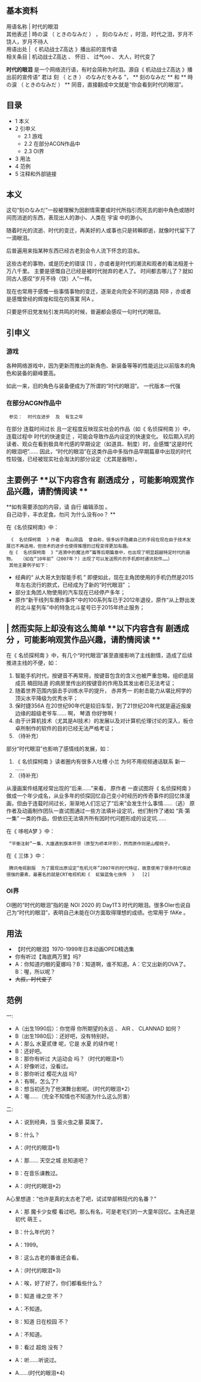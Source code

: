 **基本资料**  
---  
用语名称  |  时代的眼泪   
其他表述  |  時の涙  （  ときのなみだ  ）  ，  刻のなみだ  ，时泪，时代之泪，岁月不饶人，岁月不待人   
用语出处  |  《  机动战士Z高达  》播出前的宣传语   
相关条目  |  机动战士Z高达  、  怀旧  、  过气oo  、  大人，时代变了   
  
**时代的眼泪** 是一个网络流行语，有时会简称为时泪。源自《  机动战士Z高达  》播出前的宣传语“  君は  刻  （  とき  ）  のなみだをみる
”， ** 刻のなみだ  ** 和 ** 時の涙  （  ときのなみだ  ）  ** 同音，直接翻成中文就是“你会看到时代的眼泪”。

##  目录

  * 1  本义 
  * 2  引申义 
    * 2.1  游戏 
    * 2.2  在部分ACGN作品中 
    * 2.3  OI界 
  * 3  用法 
  * 4  范例 
  * 5  注释和外部链接 

##  本义

这句“刻のなみだ”一般被理解为因剧情需要或时代所指引而死去的剧中角色或随时间而消逝的东西，表现出人的渺小、人类在  宇宙  中的渺小。

随着时光的流逝、时代的变迁，再美好的人或事也只是转瞬即逝，就像时代留下了一滴眼泪。

后普遍用来指某种东西已经古老到会令人流下怀念的泪水。

这些古老的事物，或是历史的错误  [1]  ，亦或者是时代的潮流和观者的看法相差十万八千里。  主要是感慨自己已经是被时代抛弃的老人了。
时间都去哪儿了？就如同古人感叹“岁月不待（饶）人”一样。

现在也常用于感慨一些事情事物的变迁，逐渐走向完全不同的道路  阿B  ，亦或者是感慨曾经的辉煌和现在的落寞  阿A  。

只要是怀旧党发帖引发共鸣的时候，普遍都会感叹一句时代的眼泪。

##  引申义

###  游戏

各种网络游戏中，因为更新而推出的新角色、新装备等等的性能远比以前版本的角色和装备的巅峰要高。

如此一来，旧的角色与装备便成为了所谓的“时代的眼泪”。  一代版本一代强

###  在部分ACGN作品中

     参见：  时代在进步  及  有生之年 

在部分  连载时间过长  且一定程度反映现实社会的作品（如《  名侦探柯南  》）中，连载过程中  时代的快速变迁  ，可能会导致作品内设定的快速变化。
较后期入坑的读者、观众在看到极具年代感的早期设定（如道具、制度）时，会感慨“这是时代的眼泪吧”……
因此，“时代的眼泪”在这类作品中多指作品早期篇章中出现的时代性较强，已经被现实社会淘汰的部分设定（尤其是器物）。

主要例子  **以下内容含有 剧透成分  ，可能影响观赏作品兴趣，请酌情阅读 **  
---  
**如有需要添加的内容，请 自行  编辑添加  。  
自己动手，丰衣足食。勿问  为什么没有oo？  **

在《名侦探柯南》中：

     《  名侦探柯南  》作者  青山刚昌  曾自称，很多凶手隐藏自己的手段在现在由于技术发展已不再适用，但技术的进步也使得推理的过程变得更加有趣。 
     在《  名侦探柯南  》“涟漪中的魔法师”篇等后期篇章中，也出现了明显超越特定时代的器物。  （如在“10年前”（2007年？）出现了可以发送照片的手机即时通讯软件……） 
     其他主要例子如下： 

  * 经典的“  从大哥大到智能手机  ”  即便如此，现在主角团使用的手机仍然是2015年左右流行的款式，已经成为了新的“时代眼泪”  ； 
  * 部分主角团人物使用的汽车现在已经停产多年； 
  * 原作“新干线列车爆炸事件”中的100系列车已于2012年退役，原作“从上野出发的北斗星列车”中的特急北斗星号已于2015年终止服务； 

|  **然而实际上却没有这么简单** **以下内容含有 剧透成分  ，可能影响观赏作品兴趣，请酌情阅读 **  
---  
在《  名侦探柯南  》中，有几个“时代眼泪”甚至直接影响了主线剧情，造成了后续推进主线的不便，如：

  1. 智能手机时代，按键音不再常用，按键音包含的含义也被严重忽略，组织底层成员  楠田陆道  的病房里传出的按键音的作用及其发出者已无法考证； 
  2. 随着世界范围内狙击手训练水平的提升，  赤井秀一  的射击能力从堪比柯学的顶尖水平降级为优秀水平； 
  3. 保时捷356A  在20世纪90年代是较旧车型，到了21世纪20年代就是逼近报废边缘的超级老爷车……  啊，  琴酒  你好惨啊！ 
  4. 由于计算机技术（尤其是AI技术）的发展以及对计算机伦理讨论的深入，板仓卓所制作的软件的目的已经无法严格考证； 
  5. （待补充） 

部分“时代眼泪”也影响了感情线的发展，如：

  1. 《  名侦探柯南  》读者圈内有很多人吐槽  小兰  为何不用视频通话联系  新一  …… 
  2. （待补充） 

从漫画案件结尾经常出现的“后来……”来看，  原作者  一直试图将《  名侦探柯南
》做成一个年少成名，从业多年的侦探回忆自己变小时经历的传奇事件的回忆体漫画，但由于连载时间过长，渐渐地人们忘记了“后来”会发生什么事情……（逃）
原作者及动画制作团队一直试图通过一些方法填补设定坑，他们制作了诸如  “真·第一集”  一类的作品，但依旧无法填齐所有因时代问题形成的设定坑……  
  
在《  哆啦A梦  》中：

     “平衡注射”一集，大雄遇到旗本环奈（原型为桥本环奈），然而原作则是山樱桃子。 

在《  三体  》中：

     腾讯电视剧版  为了展现出原设定“危机元年”2007年的时代特征，故意使用了很多时代痕迹很强的要素，最著名的就是CRT电视机和《  虹猫蓝兔七侠传  》  [2]   
  
###  OI界

OI圈的“时代的眼泪”指的是 NOI 2020 的 Day1T3
时代的眼泪。很多OIer也说自己为“时代的眼泪”，表明自己未能在OI方面取得理想的成绩。也常用于  fAKe  。

##  用法

  * 【时代的眼泪】1970-1999年日本动画OPED精选集 
  * 你有听过【海底两万里】吗? 
  * A：你知道灼眼的夏娜吗？B：知道啊，谁不知道。A：它又出新的OVA了。B：喔，所以呢？ 
  * ~~大叔，时代变了~~

##  范例

一:

  * A（出生1990后）：你觉得  你所期望的永远  、  AIR  、  CLANNAD  如何？ 
  * B（出生1980后）：还好吧，没有特别好。 
  * A：那么  水夏贰律  呢，它是  水夏  的续作呢！ 
  * B：还好吧。 
  * B：那你有听过  大运动会  吗？（时代的眼泪*1） 
  * A：好像听过，没看过。 
  * B：那你听过  樱花大战  吗? 
  * A：有啊，怎么了? 
  * B：想当初还为了他演舞台剧呢。（时代的眼泪*2） 
  * A：喔……（完全不知情也不知道为什么这么厉害） 

二:

  * A：说到经典，当  萤火虫之墓  莫属了。 
  * B：什么？ 
  * A：(时代的眼泪*1) 

  * A：那……  天空之城  总知道吧？ 
  * B：在音乐课教过。 
  * A：(时代的眼泪*2) 

A心里想道：“也许是真的太古老了吧，试试举部稍现代的名番？”

  * A：那  魔卡少女樱  看过吧。那么有名，可是老宅们的一大童年回忆。主角还是初代  萌王  。 
  * B：什么年代的？ 
  * A：1999。 
  * B：这么古老的番谁还会看。 
  * A：(时代的眼泪*3) 

  * A：唉，好了好了，你们都看些什么？ 
  * B：知道  缘之空  不？ 
  * A：不知道。 
  * B：知道  日在校园  不？ 
  * A：不知道。 
  * B：看过  超炮  没有？ 
  * A：听……听说过。 
  * A……(时代的眼泪*4) 